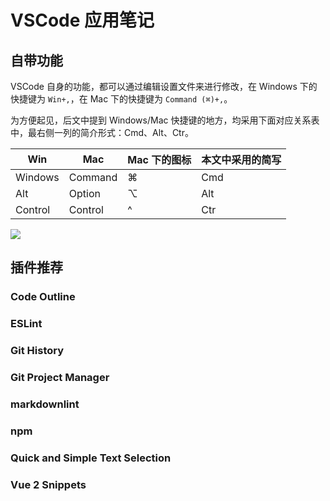 # VSCode 应用笔记

## 自带功能

VSCode 自身的功能，都可以通过编辑设置文件来进行修改，在 Windows 下的快捷键为 `Win+,`，在 Mac 下的快捷键为 `Command (⌘)+,`。

为方便起见，后文中提到 Windows/Mac 快捷键的地方，均采用下面对应关系表中，最右侧一列的简介形式：Cmd、Alt、Ctr。

| Win | Mac | Mac 下的图标 | 本文中采用的简写 |
| - | - | - | - |
| Windows | Command | ⌘ | Cmd | 
| Alt | Option | ⌥ | Alt |
| Control | Control | ^ | Ctr |

![](https://raw.githubusercontent.com/Dream4ever/Pics/master/modifiers.png)

## 插件推荐

### Code Outline



### ESLint



### Git History



### Git Project Manager



### markdownlint



### npm



### Quick and Simple Text Selection



### Vue 2 Snippets
